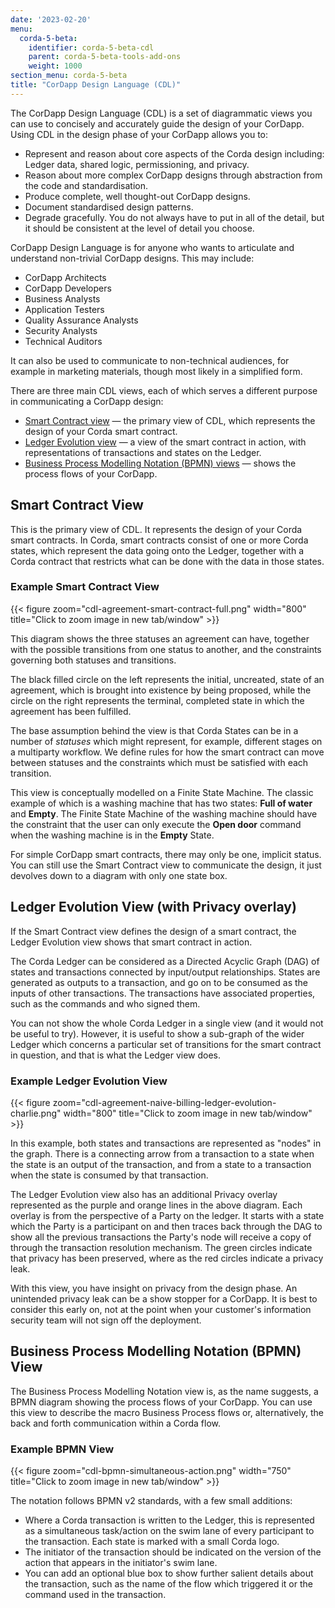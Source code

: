 ```yaml
---
date: '2023-02-20'
menu:
  corda-5-beta:
    identifier: corda-5-beta-cdl
    parent: corda-5-beta-tools-add-ons
    weight: 1000
section_menu: corda-5-beta
title: "CorDapp Design Language (CDL)"
---
```


The CorDapp Design Language (CDL) is a set of diagrammatic views you can use to concisely and accurately guide the design of your CorDapp. Using CDL in the design phase of your CorDapp allows you to:

* Represent and reason about core aspects of the Corda design including: Ledger data, shared logic, permissioning, and privacy.
* Reason about more complex CorDapp designs through abstraction from the code and standardisation.
* Produce complete, well thought-out CorDapp designs.
* Document standardised design patterns.
* Degrade gracefully. You do not always have to put in all of the detail, but it should be consistent at the level of detail you choose.

CorDapp Design Language is for anyone who wants to articulate and understand non-trivial CorDapp designs. This may include:
* CorDapp Architects
* CorDapp Developers
* Business Analysts
* Application Testers
* Quality Assurance Analysts
* Security Analysts
* Technical Auditors

It can also be used to communicate to non-technical audiences, for example in marketing materials, though most likely in a simplified form.

There are three main CDL views, each of which serves a different purpose in communicating a CorDapp design:

* [Smart Contract view](#smart-contract-view) — the primary view of CDL, which represents the design of your Corda smart contract.
* [Ledger Evolution view](#ledger-evolution-view-with-privacy-overlay) — a view of the smart contract in action, with representations of transactions and states on the Ledger.
* [Business Process Modelling Notation (BPMN) views](#business-process-modelling-notation-bpmn-view) — shows the process flows of your CorDapp.

## Smart Contract View

This is the primary view of CDL. It represents the design of your Corda smart contracts. In Corda, smart contracts consist of one or more Corda states, which represent the data going onto the Ledger, together with a Corda contract that restricts what can be done with the data in those states.

### Example Smart Contract View

{{< figure zoom="cdl-agreement-smart-contract-full.png" width="800" title="Click to zoom image in new tab/window" >}}

This diagram shows the three statuses an agreement can have, together with the possible transitions from one status to another, and the constraints governing both statuses and transitions.

The black filled circle on the left represents the initial, uncreated, state of an agreement, which is brought into existence by being proposed, while the circle on the right represents the terminal, completed state in which the agreement has been fulfilled.

The base assumption behind the view is that Corda States can be in a number of *statuses* which might represent, for example, different stages on a multiparty workflow. We define rules for how the smart contract can move between statuses and the constraints which must be satisfied with each transition.

This view is conceptually modelled on a Finite State Machine. The classic example of which is a washing machine that has two states: **Full of water** and **Empty**. The Finite State Machine of the washing machine should have the constraint that the user can only execute the **Open door** command when the washing machine is in the **Empty** State. 

For simple CorDapp smart contracts, there may only be one, implicit status. You can still use the Smart Contract view to communicate the design, it just devolves down to a diagram with only one state box.

## Ledger Evolution View (with Privacy overlay)

If the Smart Contract view defines the design of a smart contract, the Ledger Evolution view shows that smart contract in action.

The Corda Ledger can be considered as a Directed Acyclic Graph (DAG) of states and transactions connected by input/output relationships. States are generated as outputs to a transaction, and go on to be consumed as the inputs of other transactions. The transactions have associated properties, such as the commands and who signed them.

You can not show the whole Corda Ledger in a single view (and it would not be useful to try). However, it is useful to show a sub-graph of the wider Ledger which concerns a particular set of transitions for the smart contract in question, and that is what the Ledger view does.

### Example Ledger Evolution View

{{< figure zoom="cdl-agreement-naive-billing-ledger-evolution-charlie.png" width="800" title="Click to zoom image in new tab/window" >}}

In this example, both states and transactions are represented as "nodes" in the graph. There is a connecting arrow from a transaction to a state when the state is an output of the transaction, and from a state to a transaction when the state is consumed by that transaction.

The Ledger Evolution view also has an additional Privacy overlay represented as the purple and orange lines in the above diagram. 
Each overlay is from the perspective of a Party on the ledger. 
It starts with a state which the Party is a participant on and then traces back through the DAG to show all the previous transactions the Party's node will receive a copy of through the transaction resolution mechanism. 
The green circles indicate that privacy has been preserved, where as the red circles indicate a privacy leak.

With this view, you have insight on privacy from the design phase. An unintended privacy leak can be a show stopper for a CorDapp. It is best to consider this early on, not at the point when your customer's information security team will not sign off the deployment.

## Business Process Modelling Notation (BPMN) View

The Business Process Modelling Notation view is, as the name suggests, a BPMN diagram showing the process flows of your CorDapp. You can use this view to describe the macro Business Process flows or, alternatively, the back and forth communication within a Corda flow.

### Example BPMN View

{{< figure zoom="cdl-bpmn-simultaneous-action.png" width="750" title="Click to zoom image in new tab/window" >}}

The notation follows BPMN v2 standards, with a few small additions:

* Where a Corda transaction is written to the Ledger, this is represented as a simultaneous task/action on the swim lane of every participant to the transaction. Each state is marked with a small Corda logo.
* The initiator of the transaction should be indicated on the version of the action that appears in the initiator's swim lane.
* You can add an optional blue box to show further salient details about the transaction, such as the name of the flow which triggered it or the command used in the transaction.